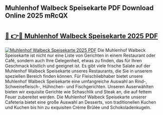 ## Muhlenhof Walbeck Speisekarte PDF Download Online 2025 mRcQX

# <h2><a href="http://gc5hid.nevu.top/?p=Muhlenhof+Walbeck+Speisekarte">🔗 👉🔴 Muhlenhof Walbeck Speisekarte 2025 PDF</a></h2>

[![Muhlenhof Walbeck Speisekarte 2025 PDF](https://i.imgur.com/dBaPXMq.png)](http://gc5hid.nevu.top/?p=Muhlenhof+Walbeck+Speisekarte)
Die Muhlenhof Walbeck Speisekarte ist nicht nur eine Liste von Gerichten in einem Restaurant oder Café, sondern auch Ihre Gelegenheit, etwas zu finden, das für Ihren Geschmack köstlich und geeignet ist. Es gibt viele frische Salate auf der Muhlenhof Walbeck Speisekarte unseres Restaurants, die Sie in unserem speziellen Bereich finden können. Für Fleischliebhaber bietet unsere Muhlenhof Walbeck Speisekarte eine umfangreiche Auswahl an Rind-, Schweinefleisch-, Hühnchen- und Fischgerichten. Unseren Auserwählten bieten wir exquisite Gerichte wie Schaschlik und Steak an, die auf fettem Feuer zubereitet werden. Die Muhlenhof Walbeck Speisekarte unserer Cafeteria bietet eine große Auswahl an Desserts, von traditionellen Kuchen und Kuchen bis hin zu exquisiten Crème Brûlée und Schokoladenkugeln.
